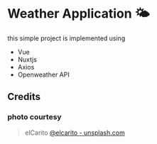 # Weather Application 🌤

this simple project is implemented using

- Vue
- Nuxtjs
- Axios
- Openweather API


## Credits
### photo courtesy
> elCarito [@elcarito - unsplash.com](https://unsplash.com/@elcarito)




